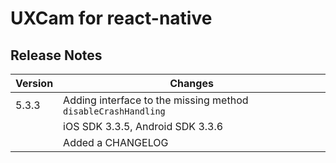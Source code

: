 # UXCam for react-native


## Release Notes ##

Version   | Changes
---------- | ----------
5.3.3	| Adding interface to the missing method `disableCrashHandling`
		| iOS SDK 3.3.5, Android SDK 3.3.6
		| Added a CHANGELOG

